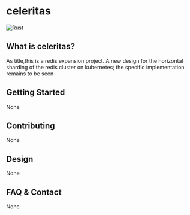 # celeritas
![Rust](https://github.com/yametech/celeritas/workflows/Rust/badge.svg)

## What is celeritas?
As title,this is a redis expansion project. A new design for the horizontal sharding of the redis cluster on kubernetes; the specific implementation remains to be seen

## Getting Started
None

## Contributing
None

## Design
None

## FAQ & Contact
None
